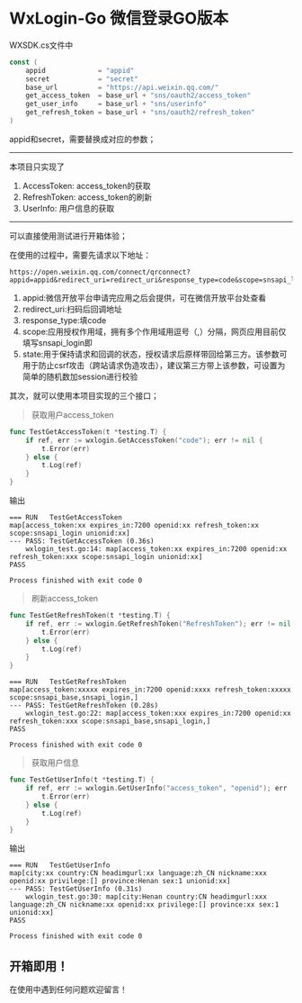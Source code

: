 # WxLogin-Go 微信登录GO版本

WXSDK.cs文件中
```go
const (
	appid             = "appid"
	secret            = "secret"
	base_url          = "https://api.weixin.qq.com/"
	get_access_token  = base_url + "sns/oauth2/access_token"
	get_user_info     = base_url + "sns/userinfo"
	get_refresh_token = base_url + "sns/oauth2/refresh_token"
)
```
appid和secret，需要替换成对应的参数；

----
本项目只实现了
1. AccessToken: access_token的获取
2. RefreshToken: access_token的刷新
3. UserInfo: 用户信息的获取
----
可以直接使用测试进行开箱体验；

在使用的过程中，需要先请求以下地址：
```
https://open.weixin.qq.com/connect/qrconnect?appid=appid&redirect_uri=redirect_uri&response_type=code&scope=snsapi_login&state=STATE#wechat_redirect
```

1. appid:微信开放平台申请完应用之后会提供，可在微信开放平台处查看
1. redirect_uri:扫码后回调地址
1. response_type:填code
1. scope:应用授权作用域，拥有多个作用域用逗号（,）分隔，网页应用目前仅填写snsapi_login即
1. state:用于保持请求和回调的状态，授权请求后原样带回给第三方。该参数可用于防止csrf攻击（跨站请求伪造攻击），建议第三方带上该参数，可设置为简单的随机数加session进行校验

其次，就可以使用本项目实现的三个接口；

> 获取用户access_token

```go
func TestGetAccessToken(t *testing.T) {
	if ref, err := wxlogin.GetAccessToken("code"); err != nil {
		t.Error(err)
	} else {
		t.Log(ref)
	}
}
```
输出
```shell
=== RUN   TestGetAccessToken
map[access_token:xx expires_in:7200 openid:xx refresh_token:xx scope:snsapi_login unionid:xx]
--- PASS: TestGetAccessToken (0.36s)
    wxlogin_test.go:14: map[access_token:xx expires_in:7200 openid:xx refresh_token:xxx scope:snsapi_login unionid:xx]
PASS

Process finished with exit code 0
```

> 刷新access_token

```go
func TestGetRefreshToken(t *testing.T) {
	if ref, err := wxlogin.GetRefreshToken("RefreshToken"); err != nil {
		t.Error(err)
	} else {
		t.Log(ref)
	}
}
```

```shell
=== RUN   TestGetRefreshToken
map[access_token:xxxxx expires_in:7200 openid:xxxx refresh_token:xxxxx scope:snsapi_base,snsapi_login,]
--- PASS: TestGetRefreshToken (0.28s)
    wxlogin_test.go:22: map[access_token:xxx expires_in:7200 openid:xx refresh_token:xxx scope:snsapi_base,snsapi_login,]
PASS

Process finished with exit code 0
```

> 获取用户信息
```go
func TestGetUserInfo(t *testing.T) {
	if ref, err := wxlogin.GetUserInfo("access_token", "openid"); err != nil {
		t.Error(err)
	} else {
		t.Log(ref)
	}
}
```
输出
```shell
=== RUN   TestGetUserInfo
map[city:xx country:CN headimgurl:xx language:zh_CN nickname:xxx openid:xx privilege:[] province:Henan sex:1 unionid:xx]
--- PASS: TestGetUserInfo (0.31s)
    wxlogin_test.go:30: map[city:Henan country:CN headimgurl:xxx language:zh_CN nickname:xx openid:xx privilege:[] province:xx sex:1 unionid:xx]
PASS

Process finished with exit code 0
```

## 开箱即用！

在使用中遇到任何问题欢迎留言！

